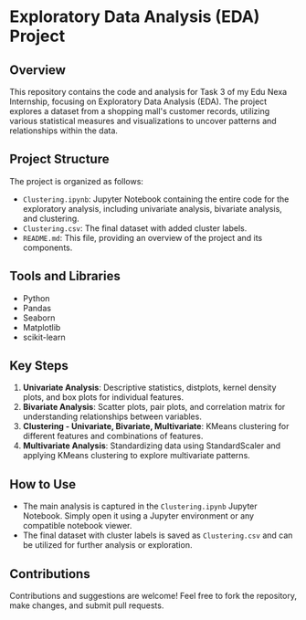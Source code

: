 # Exploratory Data Analysis (EDA) Project

## Overview

This repository contains the code and analysis for Task 3 of my Edu Nexa Internship, focusing on Exploratory Data Analysis (EDA). The project explores a dataset from a shopping mall's customer records, utilizing various statistical measures and visualizations to uncover patterns and relationships within the data.

## Project Structure

The project is organized as follows:

- `Clustering.ipynb`: Jupyter Notebook containing the entire code for the exploratory analysis, including univariate analysis, bivariate analysis, and clustering.
- `Clustering.csv`: The final dataset with added cluster labels.
- `README.md`: This file, providing an overview of the project and its components.

## Tools and Libraries

- Python
- Pandas
- Seaborn
- Matplotlib
- scikit-learn

## Key Steps

1. **Univariate Analysis**: Descriptive statistics, distplots, kernel density plots, and box plots for individual features.
2. **Bivariate Analysis**: Scatter plots, pair plots, and correlation matrix for understanding relationships between variables.
3. **Clustering - Univariate, Bivariate, Multivariate**: KMeans clustering for different features and combinations of features.
4. **Multivariate Analysis**: Standardizing data using StandardScaler and applying KMeans clustering to explore multivariate patterns.

## How to Use

- The main analysis is captured in the `Clustering.ipynb` Jupyter Notebook. Simply open it using a Jupyter environment or any compatible notebook viewer.
- The final dataset with cluster labels is saved as `Clustering.csv` and can be utilized for further analysis or exploration.

## Contributions

Contributions and suggestions are welcome! Feel free to fork the repository, make changes, and submit pull requests.
